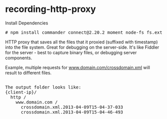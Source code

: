 recording-http-proxy
====================

Install Dependencies

<pre>
# npm install commander connect@2.20.2 moment node-fs fs.extra log4js
</pre>


HTTP proxy that saves all the files that it proxied (suffixed with timestamp) into the file system.  Great for debugging on the server-side.  It's like Fiddler for the server - best to capture binary files, or debugging server components.

Example, multiple requests for www.domain.com/crossdomain.xml will result to different files.

<pre>

The output folder looks like:
{client-ip}/
  http /
    www.domain.com /
      crossdomain.xml.2013-04-09T15-04-37-033
      crossdomain.xml.2013-04-09T15-04-46-493

</pre>
